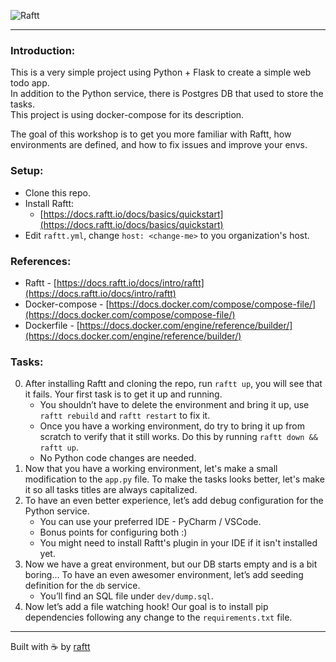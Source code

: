 ![Raftt](https://raftt-resources.s3.eu-central-1.amazonaws.com/docs/Logos/Navbar/logo-light-blue.svg)

---

### Introduction:

This is a very simple project using Python + Flask to create a simple web todo app.  
In addition to the Python service, there is Postgres DB that used to store the tasks.  
This project is using docker-compose for its description.

The goal of this workshop is to get you more familiar with Raftt, how environments are defined, and how to fix issues and improve your envs.

### Setup:

- Clone this repo.
- Install Raftt:
    - [https://docs.raftt.io/docs/basics/quickstart](https://docs.raftt.io/docs/basics/quickstart)
- Edit `raftt.yml`, change `host: <change-me>` to you organization's host.

### References:

- Raftt - [https://docs.raftt.io/docs/intro/raftt](https://docs.raftt.io/docs/intro/raftt)
- Docker-compose - [https://docs.docker.com/compose/compose-file/](https://docs.docker.com/compose/compose-file/)
- Dockerfile - [https://docs.docker.com/engine/reference/builder/](https://docs.docker.com/engine/reference/builder/)

### Tasks:

0. After installing Raftt and cloning the repo, run `raftt up`, you will see that it fails. Your first task is to get it up and running.
    - You shouldn’t have to delete the environment and bring it up, use `raftt rebuild` and `raftt restart` to fix it.
    - Once you have a working environment, do try to bring it up from scratch to verify that it still works. Do this by running `raftt down && raftt up`.
    - No Python code changes are needed.
1. Now that you have a working environment, let's make a small modification to the `app.py` file. To make the tasks looks better, let's make it so all tasks titles are always capitalized.
2. To have an even better experience, let’s add debug configuration for the Python service.
    - You can use your preferred IDE - PyCharm / VSCode.
    - Bonus points for configuring both :)
    - You might need to install Raftt's plugin in your IDE if it isn't installed yet.
3. Now we have a great environment, but our DB starts empty and is a bit boring… To have an even awesomer environment, let’s add seeding definition for the `db` service.
    - You’ll find an SQL file under `dev/dump.sql`.
4. Now let’s add a file watching hook! Our goal is to install pip dependencies following any change to the `requirements.txt` file.

---

Built with ☕ by [raftt](!https://www.raftt.io)

